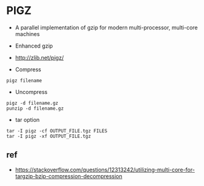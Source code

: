 # PIGZ
* A parallel implementation of gzip for modern multi-processor, multi-core machines
* Enhanced gzip
* http://zlib.net/pigz/

* Compress
```
pigz filename
```

* Uncompress
```
pigz -d filename.gz
punzip -d filename.gz
```

* tar option
```
tar -I pigz -cf OUTPUT_FILE.tgz FILES
tar -I pigz -xf OUTPUT_FILE.tgz
```

## ref
* https://stackoverflow.com/questions/12313242/utilizing-multi-core-for-targzip-bzip-compression-decompression
